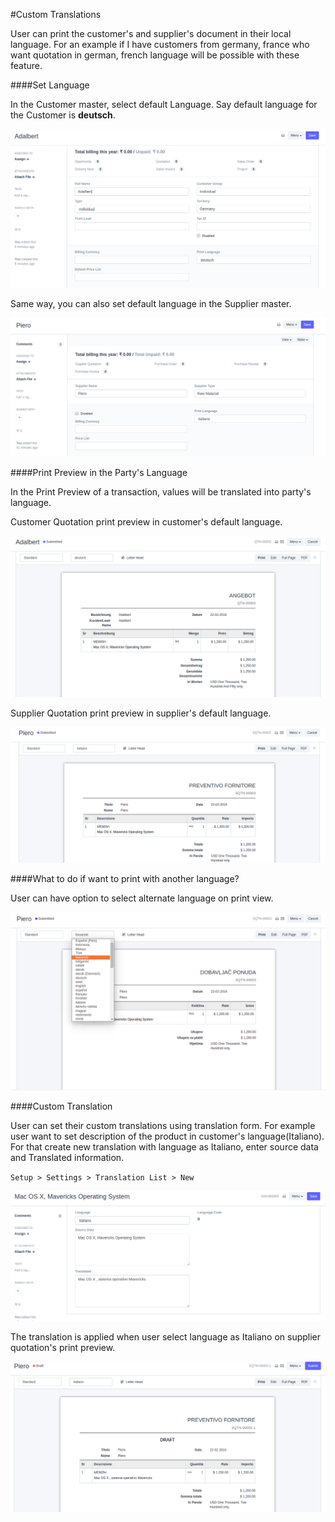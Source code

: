 <!-- add-breadcrumbs -->
#Custom Translations

User can print the customer's and supplier's document in their local language. For an example if I have customers from germany, france who want quotation in german, french language will be possible with these feature.

####Set Language

In the Customer master, select default Language. Say default language for the Customer is <b>deutsch</b>.

<img src="../assets/multilingual_print_format/set_customer_default_lang.png" class="screenshot">

Same way, you can also set default language in the Supplier master.

<img src="../assets/multilingual_print_format/set_supplier_default_lang.png" class="screenshot">

####Print Preview in the Party's Language

In the Print Preview of a transaction, values will be translated into party's language.

Customer Quotation print preview in customer's default language.

<img src="../assets/multilingual_print_format/customer_quotation.png" class="screenshot">

Supplier Quotation print preview in supplier's default language.

<img src="../assets/multilingual_print_format/supplier_quotation.png" class="screenshot">

####What to do if want to print with another language?

User can have option to select alternate language on print view.

<img src="../assets/multilingual_print_format/alternate_language.png" class="screenshot">

####Custom Translation

User can set their custom translations using translation form. For example user want to set description of the product in customer's language(Italiano). For that create new translation with language as Italiano, enter source data and Translated information.

`Setup > Settings > Translation List > New`

<img src="../assets/multilingual_print_format/translation.png" class="screenshot">

The translation is applied when user select language as Italiano on supplier quotation's print preview.

<img src="../assets/multilingual_print_format/custom_translation.png" class="screenshot">




